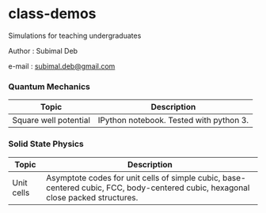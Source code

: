 # class-demos
Simulations for teaching undergraduates

Author : Subimal Deb

e-mail : subimal.deb@gmail.com 

### Quantum Mechanics

| Topic |	Description |
| ----- | ----------- |
| Square well potential |	IPython notebook. Tested with python 3. |

### Solid State Physics
| Topic |	Description |
| ----- | ----------- |
| Unit cells |	Asymptote codes for unit cells of simple cubic, base-centered cubic, FCC, body-centered cubic, hexagonal close packed structures. |
